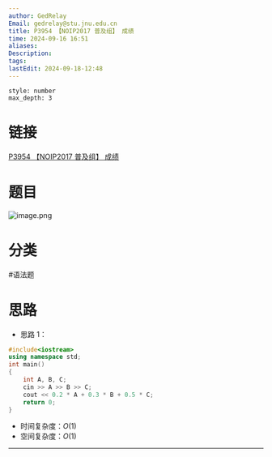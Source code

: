 ```yaml
---
author: GedRelay
Email: gedrelay@stu.jnu.edu.cn
title: P3954 【NOIP2017 普及组】 成绩
time: 2024-09-16 16:51
aliases: 
Description: 
tags: 
lastEdit: 2024-09-18-12:48
---
```


```toc
style: number
max_depth: 3
```

# 链接
[P3954 【NOIP2017 普及组】 成绩](https://www.luogu.com.cn/problem/P3954) 

# 题目
![image.png](https://ged-pic-bed.oss-cn-guangzhou.aliyuncs.com/img/202409161651679.png)


# 分类
#语法题 

# 思路
- 思路 1：


```cpp
#include<iostream>
using namespace std;
int main()
{
	int A, B, C;
	cin >> A >> B >> C;
	cout << 0.2 * A + 0.3 * B + 0.5 * C;
	return 0;
}
```


- 时间复杂度：${O\left( 1 \right)  }$ 
- 空间复杂度：${O\left( 1 \right)  }$ 


---

